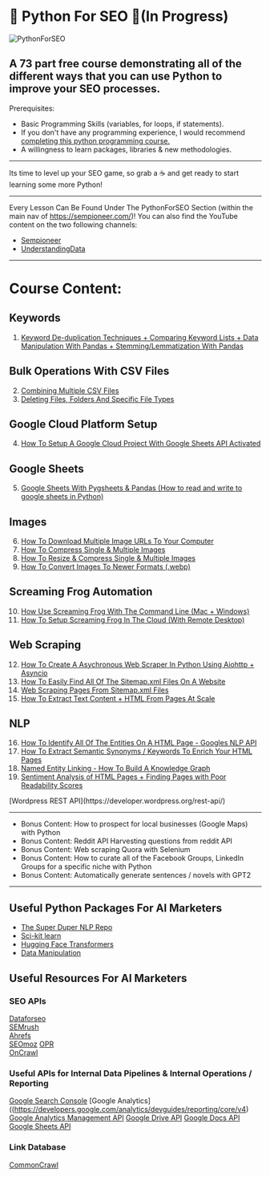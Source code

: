 # 🐍 Python For SEO 🐍(In Progress)

![PythonForSEO](https://sempioneer.com/wp-content/uploads/2020/05/Python-For-SEO.png)

A 73 part free course demonstrating all of the different ways that you can use Python to improve your SEO processes.
----

Prerequisites:
- Basic Programming Skills (variables, for loops, if statements).
- If you don't have any programming experience, I would recommend [completing this python programming course.](https://www.youtube.com/watch?v=rfscVS0vtbw)
- A willingness to learn packages, libraries & new methodologies.

----

Its time to level up your SEO game, so grab a ☕ and get ready to start learning some more Python!

----

Every Lesson Can Be Found Under The PythonForSEO Section (within the main nav of https://sempioneer.com/)!
You can also find the YouTube content on the two following channels:

- [Sempioneer](https://www.youtube.com/channel/UCui38sdG1wWlDk_tgyZiJ_w)
- [UnderstandingData](https://www.youtube.com/channel/UCLKL6bVqM1WM8VJavfokGSg)

----

# Course Content:

## Keywords

1. [Keyword De-duplication Techniques + Comparing Keyword Lists + Data Manipulation With Pandas + Stemming/Lemmatization With Pandas](https://github.com/jamesaphoenix/Python_For_SEO/tree/master/Course/1_Keywords)

## Bulk Operations With CSV Files

2. [Combining Multiple CSV Files](https://github.com/jamesaphoenix/Python_For_SEO/tree/master/Course/2_bulk_csv_operations)
3. [Deleting Files, Folders And Specific File Types](https://github.com/jamesaphoenix/Python_For_SEO/tree/master/Course/3_how_to_delete_multiple_local_files)

## Google Cloud Platform Setup
4. [How To Setup A Google Cloud Project With Google Sheets API Activated](https://github.com/jamesaphoenix/Python_For_SEO/tree/master/Course/4_how_to_setup_a_google_project)

## Google Sheets

5. [Google Sheets With Pygsheets & Pandas (How to read and write to google sheets in Python)](https://github.com/jamesaphoenix/Python_For_SEO/tree/master/Course/5_google_sheets_with_pandas)

## Images

6. [How To Download Multiple Image URLs To Your Computer](https://github.com/jamesaphoenix/Python_For_SEO/tree/master/Course/6_downloading_multiple_images)
7. [How To Compress Single & Multiple Images](https://github.com/jamesaphoenix/Python_For_SEO/tree/master/Course/7_image_compression)
8. [How To Resize & Compress Single & Multiple Images](https://github.com/jamesaphoenix/Python_For_SEO/tree/master/Course/8_resizing_and_compressing_images)
9. [How To Convert Images To Newer Formats (.webp)](https://github.com/jamesaphoenix/Python_For_SEO/tree/master/Course/9_converting_images_to_optimised_formats)

## Screaming Frog Automation

10. [How Use Screaming Frog With The Command Line (Mac + Windows)](https://github.com/jamesaphoenix/Python_For_SEO/tree/master/Course/10_automating_screaming_frog)
11. [How To Setup Screaming Frog In The Cloud (With Remote Desktop)](https://github.com/jamesaphoenix/Python_For_SEO/tree/master/Course/11_cloud_crawling_with_screaming_frog)

## Web Scraping

12. [How To Create A Asychronous Web Scraper In Python Using Aiohttp + Asyncio](#)
13. [How To Easily Find All Of The Sitemap.xml Files On A Website](#)
14. [Web Scraping Pages From Sitemap.xml Files](#)
15. [How To Extract Text Content + HTML From Pages At Scale](#)

## NLP

16. [How To Identify All Of The Entities On A HTML Page - Googles NLP API](#)
17. [How To Extract Semantic Synonyms / Keywords To Enrich Your HTML Pages](#)
18. [Named Entity Linking - How To Build A Knowledge Graph](#)
19. [Sentiment Analysis of HTML Pages + Finding Pages with Poor Readability Scores](#)



<!-- ## Web Scraping & Sitemaps

Web Scraping Pages from Sitemap.xml files
Sitemap Automation

## Schema Optimisation

How to extract schema at scale
How to create video or article schema At Scale

## Google Cloud Platform Continued

Google Page Speed Insights
Creating a BigQuery Datawarehouse with Google Analytics + Google Search Console Data

## Content Performance With Pandas

Content Performance + Leveling Up With Pandas

## Content De-duplication Techniques

Content De-duplication Techniques
Grouping HTML Pages

## The Power Of Python Combinations - https://www.sammyseo.com/product-comparison-keywords/

Comparing Keyword Intersections Between Multiple Keyword Lists (from Xn domains)
Comparing Phrase Cominbations By Generating All Possible Phrases For SaaS Alternative Sales Pages

## Algorithm Updates

Comparing 5 domains across a series of algorithm updates to find the winners vs loosers

## Data Pipelines, DataForSEO & BigQuery

The Comprehensive Guide To GoogleBigQuery With Python
How To Compare GSC Account Permissions vs GA Account Permissions
Creating Data Pipelines with DataForSEO (Data Engineering)

## Advanced API Techniques (Combining multiple APIs and blending data sources)

How to connect to your Bing API Data
Combining PPC & GSC Data to uncover new keyword opportunities for paid search
Identify Keyword Cannabilisation with GSC + GA

## Log File Analysis

Server Log File Analysis

## G-suite Automation

Google Drive Automation

## Wordpress Automation + Shopify

How to automatically update a series of Wordpress Posts from 2019 -->[Wordpress REST API](https://developer.wordpress.org/rest-api/)
<!-- How to automatically check all of your blog posts or pages for spelling mistakes - www.grammarbot.io
Creating JSON-LD Schema With Python
How To Find The Fastest Wordpress Theme Using Google Page Speed Insights
How To Find The Fastest Shopify Theme Using Google Page Speed Insights

## Content Promotion

Creating A LinkedIn Bot For Finding Relevant Influencers + Sending Direct Messages
Creating A Facebook Bot For Auto-posting Content To Relevant Groups + Collecting Mod Facebook Accounts For Content Approval

## Automatic Text Generation

Automatically Creating Text With GP2-Simple From LinkedIn Posts - https://github.com/minimaxir/gpt-2-simple
Automatically Creating Title Tags + Meta Descriptions
Automatically Generate Image Captions with Pythia & MMF
Automatically Generate Meta Descriptions At Scale

## Automatic Text Summarisation

Automatically Summarise Your HTML Pages For Social Media Copy

## Media Synthesis

How To Create Featured Images / Author Profile Pictures Using GANs

## Social Media Text-Mining

Creating A Twitter Bot To Automatically Re-tweet Niche Influencer's Posts To Partially Automate Our Twitter Feed
Topic Modelling With Social Media Data
Network Analysis With Social Media Data
How To Do Influencer Research With The Twitter API
Scraping Phone Numbers + Email Addresses Across Twitter, LinkedIn, Web (Email/Phone/First Name + Last Name + Address) -->

<!-- ## Intent Classification

Scraping SERP Intent - https://medium.com/@benjburkholder/uncovering-google-search-intent-serpapi-and-python-9d0f93fcb315
Intent Classification of Keywords With Deep Learning - https://venturebeat.com/2019/11/30/a-super-fast-machine-learning-model-for-finding-user-search-intent/


## Competitor / Content Research

How to automatically track all of your competitors blogging strategy via RSS feeds and email in Python
Find PeopleAlsoAsked Questions
How To Find SERP Feature Content Gaps (Comparing Existing Content Features on the SERPs vs JSON elements that map to these content elements) - https://www.slideshare.net/hamletbatista/scaling-keyword-research-to-find-content-gaps

## Internal Links

Internal Links Graphs with NetworkX + Internal Link Recommendations

## DevOps Automation

How to use Selemium With Python
How to run CRON jobs for SEO
How to run Cloud Functions + Cloud Tasks for SEO
How to run Screaming Frog inside of a .sh bash script / OS packages to automate your ScreamingFrog Data Pipelines!

## SEO Migrations
How To Find A List Of Old URLs with Wayback CDX API

## SEO Testing

SEO Split Test Using Python + CausalImpact + Tag Manager
Stratified Sampling Using Google Analytics + Python
SEO Split-Testing Experiments using Google Tag Manager
CausalImpact for SEO

## SEO Forecasting
Spot (positive/negative) trends in GA (sessions)
Forecasting SEO Traffic with Sarimax + Facebook Prophet -->

----

- Bonus Content: How to prospect for local businesses (Google Maps) with Python
- Bonus Content: Reddit API Harvesting questions from reddit API
- Bonus Content: Web scraping Quora with Selenium
- Bonus Content: How to curate all of the Facebook Groups, LinkedIn Groups for a specific niche with Python
- Bonus Content: Automatically generate sentences / novels with GPT2

----

## Useful Python Packages For AI Marketers
- [The Super Duper NLP Repo](https://notebooks.quantumstat.com/)
- [Sci-kit learn](https://scikit-learn.org/)
- [Hugging Face Transformers](https://huggingface.co/transformers/)
- [Data Manipulation](https://pandas.pydata.org/)

## Useful Resources For AI Marketers
### SEO APIs
[Dataforseo](https://dataforseo.com/)  
[SEMrush](https://www.semrush.com/api-documentation/)  
[Ahrefs](https://ahrefs.com/api)  
[SEOmoz](https://moz.com/api)
[OPR](https://www.domcop.com/openpagerank/documentation)  
[OnCrawl](http://developer.oncrawl.com/)

### Useful APIs for Internal Data Pipelines & Internal Operations / Reporting
[Google Search Console](https://developers.google.com/webmaster-tools)
[Google Analytics]((https://developers.google.com/analytics/devguides/reporting/core/v4)
[Google Analytics Management API](https://developers.google.com/analytics/devguides/config/mgmt/v3)
[Google Drive API](https://developers.google.com/drive/api/v3/about-sdk)
[Google Docs API](https://developers.google.com/docs/api)
[Google Sheets API](https://developers.google.com/sheets/api)

### Link Database
[CommonCrawl](https://commoncrawl.org/)
